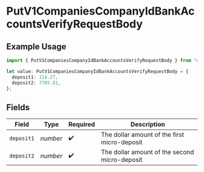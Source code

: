# PutV1CompaniesCompanyIdBankAccountsVerifyRequestBody

## Example Usage

```typescript
import { PutV1CompaniesCompanyIdBankAccountsVerifyRequestBody } from "openapi/models/operations";

let value: PutV1CompaniesCompanyIdBankAccountsVerifyRequestBody = {
  deposit1: 114.27,
  deposit2: 7705.81,
};
```

## Fields

| Field                                         | Type                                          | Required                                      | Description                                   |
| --------------------------------------------- | --------------------------------------------- | --------------------------------------------- | --------------------------------------------- |
| `deposit1`                                    | *number*                                      | :heavy_check_mark:                            | The dollar amount of the first micro-deposit  |
| `deposit2`                                    | *number*                                      | :heavy_check_mark:                            | The dollar amount of the second micro-deposit |